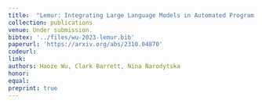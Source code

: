 ```yaml
---
title:  "Lemur: Integrating Large Language Models in Automated Program Verification"
collection: publications
venue: Under submission.
bibtex: '../files/wu-2023-lemur.bib'
paperurl: 'https://arxiv.org/abs/2310.04870'
codeurl: 
link:
authors: Haoze Wu, Clark Barrett, Nina Narodytska
honor:
equal:
preprint: true
---
```


